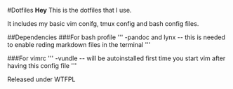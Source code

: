 #Dotfiles
**Hey**
This is the dotfiles that I use.

It includes my basic vim conifg, tmux config  and bash config files.

##Dependencies
###For bash profile
'''
-pandoc and lynx -- this is needed to enable reding markdown files in the terminal
'''

###For vimrc
'''
-vundle -- will be autoinstalled first time you start vim after having this config file
'''

Released under WTFPL
